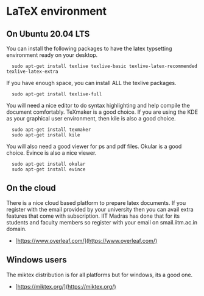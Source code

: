# LaTeX environment

## On Ubuntu 20.04 LTS

You can install the following packages to have the latex typsetting environment ready on your desktop.

      sudo apt-get install texlive texlive-basic texlive-latex-recommended texlive-latex-extra

If you have enough space, you can install ALL the texlive packages.

      sudo apt-get install texlive-full

You will need a nice editor to do syntax highlighting and help compile the document comfortably. TeXmaker is a good choice. If you are using the KDE as your graphical user environment, then kile is also a good choice.

      sudo apt-get install texmaker
      sudo apt-get install kile

You will also need a good viewer for ps and pdf files. Okular is a good choice. Evince is also a nice viewer.

      sudo apt-get install okular
      sudo apt-get install evince

## On the cloud

There is a nice cloud based platform to prepare latex documents. If you register with the email provided by your university then you can avail extra features that come with subscription. IIT Madras has done that for its students and faculty members so register with your email on smail.iitm.ac.in domain.

 * [https://www.overleaf.com/](https://www.overleaf.com/)

## Windows users

The miktex distribution is for all platforms but for windows, its a good one.

 * [https://miktex.org/](https://miktex.org/)
